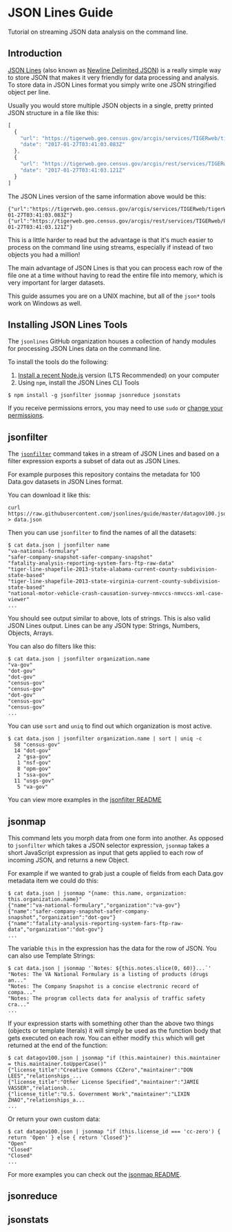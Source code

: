 # JSON Lines Guide

Tutorial on streaming JSON data analysis on the command line.

## Introduction

[JSON Lines](http://jsonlines.org/) (also known as [Newline Delimited JSON](http://ndjson.org/)) is a really simple way to store JSON that makes it very friendly for data processing and analysis. To store data in JSON Lines format you simply write one JSON stringified object per line.

Usually you would store multiple JSON objects in a single, pretty printed JSON structure in a file like this:

```js
[
  {
    "url": "https://tigerweb.geo.census.gov/arcgis/services/TIGERweb/tigerWMS_Census2010/MapServer/WmsServer",
    "date": "2017-01-27T03:41:03.083Z"
  },
  {
    "url": "https://tigerweb.geo.census.gov/arcgis/rest/services/TIGERweb/PUMA_TAD_TAZ_UGA_ZCTA/MapServer",
    "date": "2017-01-27T03:41:03.121Z"
  }
]
```

The JSON Lines version of the same information above would be this:

```
{"url":"https://tigerweb.geo.census.gov/arcgis/services/TIGERweb/tigerWMS_Census2010/MapServer/WmsServer","date":"2017-01-27T03:41:03.083Z"}
{"url":"https://tigerweb.geo.census.gov/arcgis/rest/services/TIGERweb/PUMA_TAD_TAZ_UGA_ZCTA/MapServer","date":"2017-01-27T03:41:03.121Z"}
```

This is a little harder to read but the advantage is that it's much easier to process on the command line using streams, especially if instead of two objects you had a million!

The main advantage of JSON Lines is that you can process each row of the file one at a time without having to read the entire file into memory, which is very important for larger datasets.

This guide assumes you are on a UNIX machine, but all of the `json*` tools work on Windows as well.

## Installing JSON Lines Tools

The `jsonlines` GitHub organization houses a collection of handy modules for processing JSON Lines data on the command line.

To install the tools do the following:

1. [Install a recent Node.js](https://nodejs.org/en/download/) version (LTS Recommended) on your computer
2. Using `npm`, install the JSON Lines CLI Tools

```
$ npm install -g jsonfilter jsonmap jsonreduce jsonstats
```

If you receive permissions errors, you may need to use `sudo` or [change your permissions](https://docs.npmjs.com/getting-started/fixing-npm-permissions).

## jsonfilter

The [`jsonfilter`](https://github.com/jsonlines/jsonfilter) command takes in a stream of JSON Lines and based on a filter expression exports a subset of data out as JSON Lines.

For example purposes this repository contains the metadata for 100 Data.gov datasets in JSON Lines format.

You can download it like this:

```
curl https://raw.githubusercontent.com/jsonlines/guide/master/datagov100.json > data.json
```

Then you can use `jsonfilter` to find the names of all the datasets:

```
$ cat data.json | jsonfilter name
"va-national-formulary"
"safer-company-snapshot-safer-company-snapshot"
"fatality-analysis-reporting-system-fars-ftp-raw-data"
"tiger-line-shapefile-2013-state-alabama-current-county-subdivision-state-based"
"tiger-line-shapefile-2013-state-virginia-current-county-subdivision-state-based"
"national-motor-vehicle-crash-causation-survey-nmvccs-nmvccs-xml-case-viewer"
...
```

You should see output similar to above, lots of strings. This is also valid JSON Lines output. Lines can be any JSON type: Strings, Numbers, Objects, Arrays.

You can also do filters like this:

```
$ cat data.json | jsonfilter organization.name
"va-gov"
"dot-gov"
"dot-gov"
"census-gov"
"census-gov"
"dot-gov"
"census-gov"
"census-gov"
...
```

You can use `sort` and `uniq` to find out which organization is most active.

```
$ cat data.json | jsonfilter organization.name | sort | uniq -c
  58 "census-gov"
  14 "dot-gov"
   2 "gsa-gov"
   1 "nsf-gov"
   8 "opm-gov"
   1 "ssa-gov"
  11 "usgs-gov"
   5 "va-gov"
```

You can view more examples in the [jsonfilter README](https://github.com/jsonlines/jsonfilter)

## jsonmap

This command lets you morph data from one form into another. As opposed to `jsonfilter` which takes a JSON selector expression, `jsonmap` takes a short JavaScript expression as input that gets applied to each row of incoming JSON, and returns a new Object.

For example if we wanted to grab just a couple of fields from each Data.gov metadata item we could do this:

```
$ cat data.json | jsonmap "{name: this.name, organization: this.organization.name}"
{"name":"va-national-formulary","organization":"va-gov"}
{"name":"safer-company-snapshot-safer-company-snapshot","organization":"dot-gov"}
{"name":"fatality-analysis-reporting-system-fars-ftp-raw-data","organization":"dot-gov"}
...
```

The variable `this` in the expression has the data for the row of JSON. You can also use Template Strings:

```
$ cat data.json | jsonmap '`Notes: ${this.notes.slice(0, 60)}...`'
"Notes: The VA National Formulary is a listing of products (drugs an..."
"Notes: The Company Snapshot is a concise electronic record of compa..."
"Notes: The program collects data for analysis of traffic safety cra..."
...
```

If your expression starts with something other than the above two things (objects or template literals) it will simply be used as the function body that gets executed on each row. You can either modify `this` which will get returned at the end of the function:

```
$ cat datagov100.json | jsonmap "if (this.maintainer) this.maintainer = this.maintainer.toUpperCase()"
{"license_title":"Creative Commons CCZero","maintainer":"DON LEES","relationships_...
{"license_title":"Other License Specified","maintainer":"JAMIE VASSER","relationsh...
{"license_title":"U.S. Government Work","maintainer":"LIXIN ZHAO","relationships_a...
...
```

Or return your own custom data:

```
$ cat datagov100.json | jsonmap "if (this.license_id === 'cc-zero') { return 'Open' } else { return 'Closed'}"
"Open"
"Closed"
"Closed"
...
```

For more examples you can check out the [jsonmap README](https://github.com/jsonlines/jsonmap/).

## jsonreduce
## jsonstats
